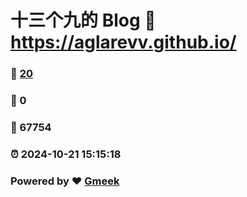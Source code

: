 # 十三个九的 Blog :link: https://aglarevv.github.io/ 
### :page_facing_up: [20](https://aglarevv.github.io//tag.html) 
### :speech_balloon: 0 
### :hibiscus: 67754 
### :alarm_clock: 2024-10-21 15:15:18 
### Powered by :heart: [Gmeek](https://github.com/Meekdai/Gmeek)
